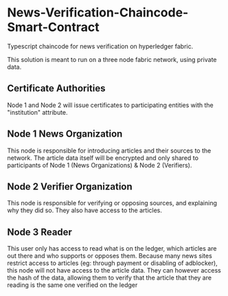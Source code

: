 # News-Verification-Chaincode-Smart-Contract
Typescript chaincode for news verification on hyperledger fabric.

This solution is meant to run on a three node fabric network, using private data.

## Certificate Authorities

Node 1 and Node 2 will issue certificates to participating entities with the "institution" attribute.

## Node 1 News Organization

This node is responsible for introducing articles and their sources to the network. The article data itself will be encrypted and only shared to participants of Node 1 (News Organizations) & Node 2 (Verifiers).

## Node 2 Verifier Organization

This node is responsible for verifying or opposing sources, and explaining why they did so. They also have access to the articles.

## Node 3 Reader

This user only has access to read what is on the ledger, which articles are out there and who supports or opposes them. Because many news sites restrict access to articles (eg: through payment or disabling of adblocker), this node will not have access to the article data. They can however access the hash of the data, allowing them to verify that the article that they are reading is the same one verified on the ledger
